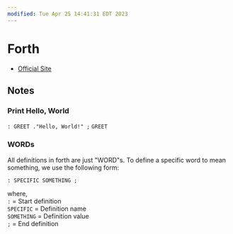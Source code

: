 ```yaml
---
modified: Tue Apr 25 14:41:31 EDT 2023
---
```

# Forth

- [Official Site](https://www.forth.com/)

## Notes

### Print Hello, World

`: GREET ."Hello, World!" ;`
`GREET`

### WORDs

All definitions in forth are just "WORD"s. To define a specific word to mean something, we use the following form:

`: SPECIFIC SOMETHING ;`

where,  
 `:` = Start definition  
 `SPECIFIC` = Definition name  
 `SOMETHING` = Definition value  
 `;` = End definition

### 
